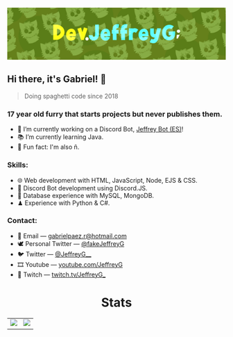 ![17 year old furry that starts projects but never finish them.](https://github.com/DevJeffreyG/DevJeffreyG/blob/master/Banner.png?raw=true)

## Hi there, it's Gabriel! 🦊
> Doing spaghetti code since 2018

### 17 year old furry that starts projects but never publishes them.
- 💎 I’m currently working on a Discord Bot, [Jeffrey Bot (ES)](https://jeffreybot.azurewebsites.net/changelog)!
- 📚 I’m currently learning Java.
- 💚 Fun fact: I'm also ñ.

### Skills:
- 🌐 Web development with HTML, JavaScript, Node, EJS & CSS.
- 🤖 Discord Bot development using Discord.JS.
- 💾 Database experience with MySQL, MongoDB.
- ♟ Experience with Python & C#.

### Contact:
- 📧 Email — gabrielpaez.r@hotmail.com
- 🕊 Personal Twitter — [@fakeJeffreyG](https://twitter.com/fakeJeffreyG)
- 🐦 Twitter — [@JeffreyG__](https://twitter.com/JeffreyG__)
- 🎞 Youtube — [youtube.com/JeffreyG](https://www.youtube.com/JeffreyG)
- 💜 Twitch — [twitch.tv/JeffreyG_](https://twitch.tv/JeffreyG_)

<h1 align="center">Stats</h1>
  <table align="center">
    <tr>
      <td>
        <img src ="https://github-readme-stats.vercel.app/api?username=DevJeffreyG&show_icons=true&hide_border=true&hide_title=true&bg_color=00000000&icon_color=b3f155&title_color=9ee436&text_color=c5d1b2" />
      </td>
      <td>
        <img src ="https://github-readme-stats.vercel.app/api/top-langs/?username=DevJeffreyG&layout=compact&show_icons=true&hide_border=true&hide_title=true&bg_color=00000000&text_color=c5d1b" />
      </td>
    </tr>
  </table>
